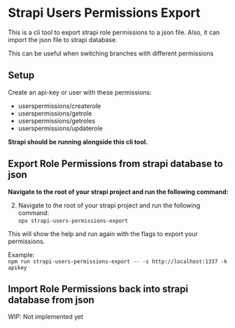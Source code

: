 # Strapi Users Permissions Export

This is a cli tool to export strapi role permissions to a json file.
Also, it can import the json file to strapi database.

This can be useful when switching branches with different permissions

## Setup
Create an api-key or user with these permissions:
- userspermissions/createrole
- userspermissions/getrole
- userspermissions/getroles
- userspermissions/updaterole

**Strapi should be running alongside this cli tool.**

## Export Role Permissions from strapi database to json

**Navigate to the root of your strapi project and run the following command:**

2. Navigate to the root of your strapi project and run the following command:  
  `npx strapi-users-permissions-export`

This will show the help and run again with the flags to export your permissions.

Example:  
`npm run strapi-users-permissions-export -- -s http://localhost:1337 -k apikey`


## Import Role Permissions back into strapi database from json
WIP: Not implemented yet
